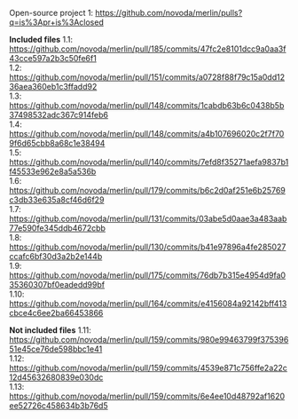 Open-source project 1:
<https://github.com/novoda/merlin/pulls?q=is%3Apr+is%3Aclosed>  

**Included files**
1.1: <https://github.com/novoda/merlin/pull/185/commits/47fc2e8101dcc9a0aa3f43cce597a2b3c50fe6f1>  
1.2: <https://github.com/novoda/merlin/pull/151/commits/a0728f88f79c15a0dd1236aea360eb1c3ffadd92>  
1.3: <https://github.com/novoda/merlin/pull/148/commits/1cabdb63b6c0438b5b37498532adc367c914feb6>  
1.4: <https://github.com/novoda/merlin/pull/148/commits/a4b107696020c2f7f709f6d65cbb8a68c1e38494>  
1.5: <https://github.com/novoda/merlin/pull/140/commits/7efd8f35271aefa9837b1f45533e962e8a5a536b>  
1.6: <https://github.com/novoda/merlin/pull/179/commits/b6c2d0af251e6b25769c3db33e635a8cf46d6f29>  
1.7: <https://github.com/novoda/merlin/pull/131/commits/03abe5d0aae3a483aab77e590fe345ddb4672cbb>  
1.8: <https://github.com/novoda/merlin/pull/130/commits/b41e97896a4fe285027ccafc6bf30d3a2b2e144b>  
1.9: <https://github.com/novoda/merlin/pull/175/commits/76db7b315e4954d9fa035360307bf0eadedd99bf>  
1.10: <https://github.com/novoda/merlin/pull/164/commits/e4156084a92142bff413cbce4c6ee2ba66453866>  

**Not included files**
1.11: <https://github.com/novoda/merlin/pull/159/commits/980e99463799f37539651e45ce76de598bbc1e41>  
1.12: <https://github.com/novoda/merlin/pull/159/commits/4539e871c756ffe2a22c12d45632680839e030dc>  
1.13: <https://github.com/novoda/merlin/pull/159/commits/6e4ee10d48792af1620ee52726c458634b3b76d5>    
